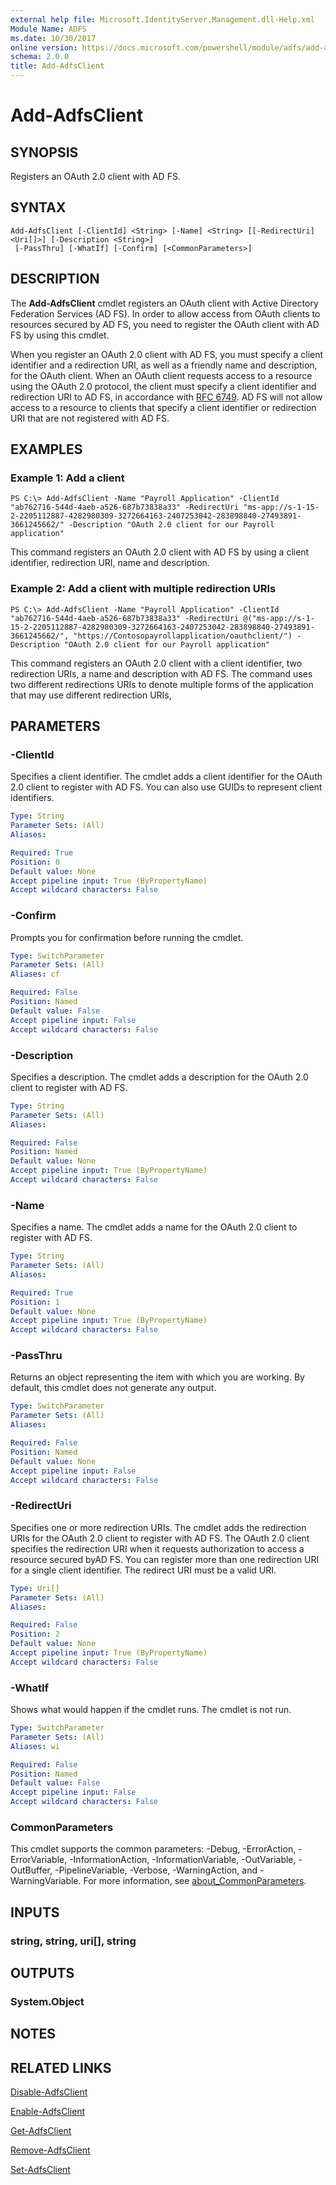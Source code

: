```yaml
---
external help file: Microsoft.IdentityServer.Management.dll-Help.xml
Module Name: ADFS
ms.date: 10/30/2017
online version: https://docs.microsoft.com/powershell/module/adfs/add-adfsclient?view=windowsserver2012r2-ps&wt.mc_id=ps-gethelp
schema: 2.0.0
title: Add-AdfsClient
---
```


# Add-AdfsClient

## SYNOPSIS
Registers an OAuth 2.0 client with AD FS.

## SYNTAX

```
Add-AdfsClient [-ClientId] <String> [-Name] <String> [[-RedirectUri] <Uri[]>] [-Description <String>]
 [-PassThru] [-WhatIf] [-Confirm] [<CommonParameters>]
```

## DESCRIPTION
The **Add-AdfsClient** cmdlet registers an OAuth client with Active Directory Federation Services (AD FS).
In order to allow access from OAuth clients to resources secured by AD FS, you need to register the OAuth client with AD FS by using this cmdlet.

When you register an OAuth 2.0 client with AD FS, you must specify a client identifier  and a redirection URI, as well as a friendly name and description, for the OAuth client.
When an OAuth client requests access to a resource using the OAuth 2.0 protocol, the client must specify a client identifier and redirection URI to AD FS, in accordance with [RFC 6749](https://tools.ietf.org/html/rfc6749). 
AD FS will not allow access to a resource to clients that specify a client identifier or redirection URI that are not registered with AD FS.

## EXAMPLES

### Example 1: Add a client
```
PS C:\> Add-AdfsClient -Name "Payroll Application" -ClientId "ab762716-544d-4aeb-a526-687b73838a33" -RedirectUri "ms-app://s-1-15-2-2205112887-4282980309-3272664163-2407253042-283898840-27493891-3661245662/" -Description "OAuth 2.0 client for our Payroll application"
```

This command registers an OAuth 2.0 client with AD FS by using a client identifier, redirection URI, name and description.

### Example 2: Add a client with multiple redirection URIs
```
PS C:\> Add-AdfsClient -Name "Payroll Application" -ClientId "ab762716-544d-4aeb-a526-687b73838a33" -RedirectUri @("ms-app://s-1-15-2-2205112887-4282980309-3272664163-2407253042-283898840-27493891-3661245662/", "https://Contosopayrollapplication/oauthclient/") -Description "OAuth 2.0 client for our Payroll application"
```

This command registers an OAuth 2.0 client with a client identifier, two redirection URIs, a name and description with AD FS.
The command uses two different redirections URIs to denote multiple forms of the application that may use different redirection URIs,

## PARAMETERS

### -ClientId
Specifies a client identifier.
The cmdlet adds a client identifier for the OAuth 2.0 client to register with AD FS.
You can also use GUIDs to represent client identifiers.

```yaml
Type: String
Parameter Sets: (All)
Aliases: 

Required: True
Position: 0
Default value: None
Accept pipeline input: True (ByPropertyName)
Accept wildcard characters: False
```

### -Confirm
Prompts you for confirmation before running the cmdlet.

```yaml
Type: SwitchParameter
Parameter Sets: (All)
Aliases: cf

Required: False
Position: Named
Default value: False
Accept pipeline input: False
Accept wildcard characters: False
```

### -Description
Specifies a description.
The cmdlet adds a description for the OAuth 2.0 client to register with AD FS.

```yaml
Type: String
Parameter Sets: (All)
Aliases: 

Required: False
Position: Named
Default value: None
Accept pipeline input: True (ByPropertyName)
Accept wildcard characters: False
```

### -Name
Specifies a name.
The cmdlet adds a name for the OAuth 2.0 client to register with AD FS.

```yaml
Type: String
Parameter Sets: (All)
Aliases: 

Required: True
Position: 1
Default value: None
Accept pipeline input: True (ByPropertyName)
Accept wildcard characters: False
```

### -PassThru
Returns an object representing the item with which you are working.
By default, this cmdlet does not generate any output.

```yaml
Type: SwitchParameter
Parameter Sets: (All)
Aliases: 

Required: False
Position: Named
Default value: None
Accept pipeline input: False
Accept wildcard characters: False
```

### -RedirectUri
Specifies one or more redirection URIs.
The cmdlet adds the redirection URIs for the OAuth 2.0 client to register with AD FS.
The OAuth 2.0 client specifies the redirection URI when it requests authorization to access a resource secured byAD FS.
You can register more than one redirection URI for a single client identifier.
The redirect URI must be a valid URI.

```yaml
Type: Uri[]
Parameter Sets: (All)
Aliases: 

Required: False
Position: 2
Default value: None
Accept pipeline input: True (ByPropertyName)
Accept wildcard characters: False
```

### -WhatIf
Shows what would happen if the cmdlet runs.
The cmdlet is not run.

```yaml
Type: SwitchParameter
Parameter Sets: (All)
Aliases: wi

Required: False
Position: Named
Default value: False
Accept pipeline input: False
Accept wildcard characters: False
```

### CommonParameters
This cmdlet supports the common parameters: -Debug, -ErrorAction, -ErrorVariable, -InformationAction, -InformationVariable, -OutVariable, -OutBuffer, -PipelineVariable, -Verbose, -WarningAction, and -WarningVariable. For more information, see [about_CommonParameters](https://go.microsoft.com/fwlink/?LinkID=113216).

## INPUTS

### string, string, uri[], string

## OUTPUTS

### System.Object

## NOTES

## RELATED LINKS

[Disable-AdfsClient](./Disable-AdfsClient.md)

[Enable-AdfsClient](./Enable-AdfsClient.md)

[Get-AdfsClient](./Get-AdfsClient.md)

[Remove-AdfsClient](./Remove-AdfsClient.md)

[Set-AdfsClient](./Set-AdfsClient.md)

